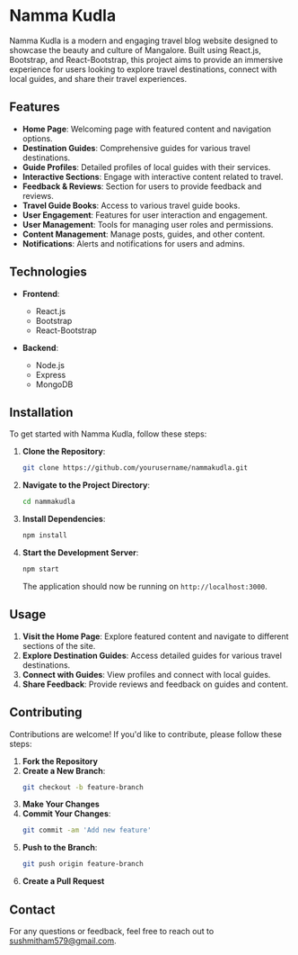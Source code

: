 
# Namma Kudla

Namma Kudla is a modern and engaging travel blog website designed to showcase the beauty and culture of Mangalore. Built using React.js, Bootstrap, and React-Bootstrap, this project aims to provide an immersive experience for users looking to explore travel destinations, connect with local guides, and share their travel experiences.

## Features

- **Home Page**: Welcoming page with featured content and navigation options.
- **Destination Guides**: Comprehensive guides for various travel destinations.
- **Guide Profiles**: Detailed profiles of local guides with their services.
- **Interactive Sections**: Engage with interactive content related to travel.
- **Feedback & Reviews**: Section for users to provide feedback and reviews.
- **Travel Guide Books**: Access to various travel guide books.
- **User Engagement**: Features for user interaction and engagement.
- **User Management**: Tools for managing user roles and permissions.
- **Content Management**: Manage posts, guides, and other content.
- **Notifications**: Alerts and notifications for users and admins.

## Technologies

- **Frontend**:
  - React.js
  - Bootstrap
  - React-Bootstrap

- **Backend**:
  - Node.js
  - Express 
  - MongoDB 

## Installation

To get started with Namma Kudla, follow these steps:

1. **Clone the Repository**:
   ```bash
   git clone https://github.com/yourusername/nammakudla.git
   ```

2. **Navigate to the Project Directory**:
   ```bash
   cd nammakudla
   ```

3. **Install Dependencies**:
   ```bash
   npm install
   ```

4. **Start the Development Server**:
   ```bash
   npm start
   ```

   The application should now be running on `http://localhost:3000`.

## Usage

1. **Visit the Home Page**: Explore featured content and navigate to different sections of the site.
2. **Explore Destination Guides**: Access detailed guides for various travel destinations.
3. **Connect with Guides**: View profiles and connect with local guides.
4. **Share Feedback**: Provide reviews and feedback on guides and content.

## Contributing

Contributions are welcome! If you'd like to contribute, please follow these steps:

1. **Fork the Repository**
2. **Create a New Branch**:
   ```bash
   git checkout -b feature-branch
   ```
3. **Make Your Changes**
4. **Commit Your Changes**:
   ```bash
   git commit -am 'Add new feature'
   ```
5. **Push to the Branch**:
   ```bash
   git push origin feature-branch
   ```
6. **Create a Pull Request**

## Contact

For any questions or feedback, feel free to reach out to sushmitham579@gmail.com.

